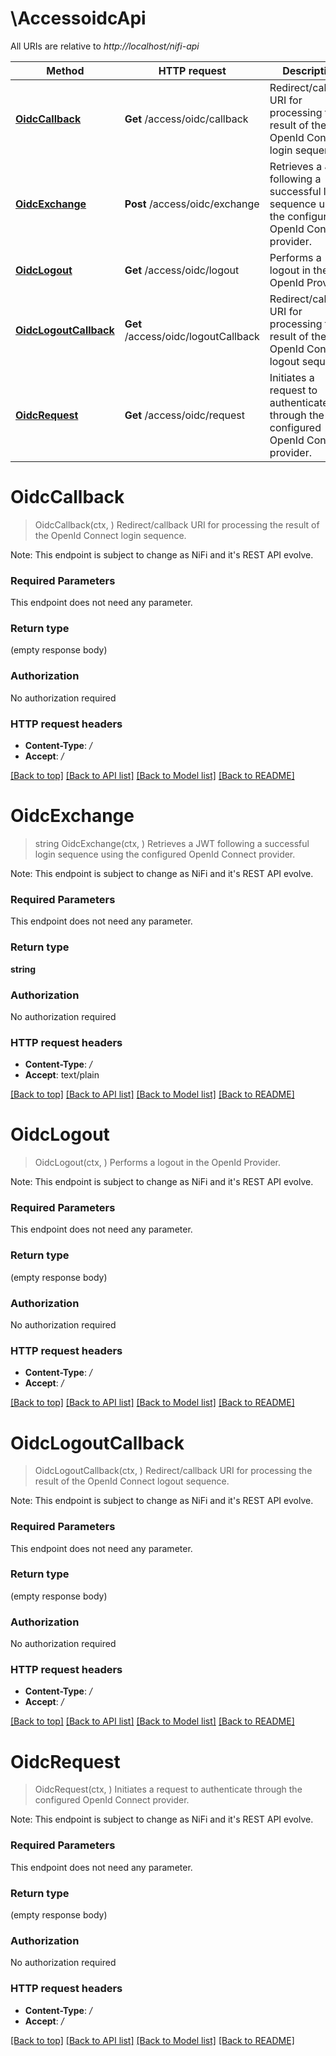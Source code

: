 # \AccessoidcApi

All URIs are relative to *http://localhost/nifi-api*

Method | HTTP request | Description
------------- | ------------- | -------------
[**OidcCallback**](AccessoidcApi.md#OidcCallback) | **Get** /access/oidc/callback | Redirect/callback URI for processing the result of the OpenId Connect login sequence.
[**OidcExchange**](AccessoidcApi.md#OidcExchange) | **Post** /access/oidc/exchange | Retrieves a JWT following a successful login sequence using the configured OpenId Connect provider.
[**OidcLogout**](AccessoidcApi.md#OidcLogout) | **Get** /access/oidc/logout | Performs a logout in the OpenId Provider.
[**OidcLogoutCallback**](AccessoidcApi.md#OidcLogoutCallback) | **Get** /access/oidc/logoutCallback | Redirect/callback URI for processing the result of the OpenId Connect logout sequence.
[**OidcRequest**](AccessoidcApi.md#OidcRequest) | **Get** /access/oidc/request | Initiates a request to authenticate through the configured OpenId Connect provider.


# **OidcCallback**
> OidcCallback(ctx, )
Redirect/callback URI for processing the result of the OpenId Connect login sequence.

Note: This endpoint is subject to change as NiFi and it's REST API evolve.

### Required Parameters
This endpoint does not need any parameter.

### Return type

 (empty response body)

### Authorization

No authorization required

### HTTP request headers

 - **Content-Type**: */*
 - **Accept**: */*

[[Back to top]](#) [[Back to API list]](../README.md#documentation-for-api-endpoints) [[Back to Model list]](../README.md#documentation-for-models) [[Back to README]](../README.md)

# **OidcExchange**
> string OidcExchange(ctx, )
Retrieves a JWT following a successful login sequence using the configured OpenId Connect provider.

Note: This endpoint is subject to change as NiFi and it's REST API evolve.

### Required Parameters
This endpoint does not need any parameter.

### Return type

**string**

### Authorization

No authorization required

### HTTP request headers

 - **Content-Type**: */*
 - **Accept**: text/plain

[[Back to top]](#) [[Back to API list]](../README.md#documentation-for-api-endpoints) [[Back to Model list]](../README.md#documentation-for-models) [[Back to README]](../README.md)

# **OidcLogout**
> OidcLogout(ctx, )
Performs a logout in the OpenId Provider.

Note: This endpoint is subject to change as NiFi and it's REST API evolve.

### Required Parameters
This endpoint does not need any parameter.

### Return type

 (empty response body)

### Authorization

No authorization required

### HTTP request headers

 - **Content-Type**: */*
 - **Accept**: */*

[[Back to top]](#) [[Back to API list]](../README.md#documentation-for-api-endpoints) [[Back to Model list]](../README.md#documentation-for-models) [[Back to README]](../README.md)

# **OidcLogoutCallback**
> OidcLogoutCallback(ctx, )
Redirect/callback URI for processing the result of the OpenId Connect logout sequence.

Note: This endpoint is subject to change as NiFi and it's REST API evolve.

### Required Parameters
This endpoint does not need any parameter.

### Return type

 (empty response body)

### Authorization

No authorization required

### HTTP request headers

 - **Content-Type**: */*
 - **Accept**: */*

[[Back to top]](#) [[Back to API list]](../README.md#documentation-for-api-endpoints) [[Back to Model list]](../README.md#documentation-for-models) [[Back to README]](../README.md)

# **OidcRequest**
> OidcRequest(ctx, )
Initiates a request to authenticate through the configured OpenId Connect provider.

Note: This endpoint is subject to change as NiFi and it's REST API evolve.

### Required Parameters
This endpoint does not need any parameter.

### Return type

 (empty response body)

### Authorization

No authorization required

### HTTP request headers

 - **Content-Type**: */*
 - **Accept**: */*

[[Back to top]](#) [[Back to API list]](../README.md#documentation-for-api-endpoints) [[Back to Model list]](../README.md#documentation-for-models) [[Back to README]](../README.md)

